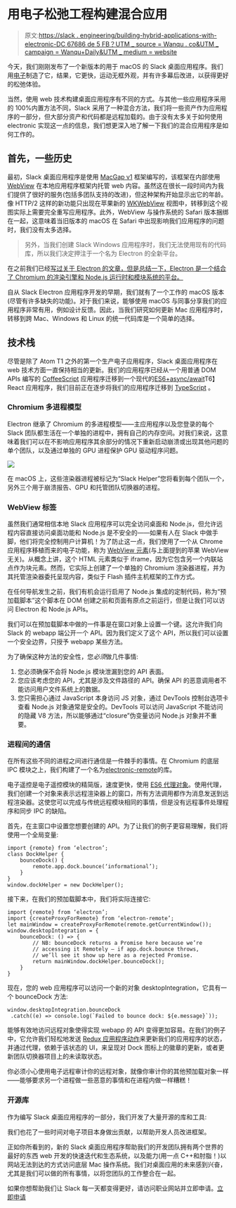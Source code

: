 # 用电子松弛工程构建混合应用

> 原文:[https://slack . engineering/building-hybrid-applications-with-electronic-DC 67686 de 5 FB？UTM _ source = Wanqu . co&UTM _ campaign = Wanqu+Daily&UTM _ medium = website](https://slack.engineering/building-hybrid-applications-with-electron-dc67686de5fb?utm_source=wanqu.co&utm_campaign=Wanqu+Daily&utm_medium=website)

今天，我们刚刚发布了一个新版本的用于 macOS 的 Slack 桌面应用程序。我们用[电子](http://electron.atom.io/)制造了它，结果，它更快，运动无框外观，并有许多幕后改进，以获得更好的松弛体验。

当然，使用 web 技术构建桌面应用程序有不同的方式。与其他一些应用程序采用的 100%内置方法不同，Slack 采用了一种混合方法，我们将一些资产作为应用程序的一部分，但大部分资产和代码都是远程加载的。由于没有太多关于如何使用 electronic 实现这一点的信息，我们想更深入地了解一下我们的混合应用程序是如何工作的。

## 首先，一些历史

最初，Slack 桌面应用程序是使用 [MacGap v1](https://github.com/MacGapProject/MacGap1) 框架编写的，该框架在内部使用 [WebView](https://developer.apple.com/reference/webkit/webview) 在本地应用程序框架内托管 web 内容。虽然这在很长一段时间内为我们提供了很好的服务(包括多团队支持的改进)，但这种架构开始显示出它的年龄。像 HTTP/2 这样的新功能只出现在苹果新的 [WKWebView](https://developer.apple.com/reference/webkit/wkwebview) 视图中，转移到这个视图实际上需要完全重写应用程序。此外，WebView 与操作系统的 Safari 版本捆绑在一起，这意味着当旧版本的 macOS 在 Safari 中出现影响我们应用程序的问题时，我们没有太多选择。

> 另外，当我们创建 Slack Windows 应用程序时，我们无法使用现有的代码库，所以我们决定押注于一个名为 Electron 的全新平台。

在之前我们已经[写过关于 Electron 的文章，但是总结一下，Electron 是一个结合了 Chromium 的渲染引擎和 Node.js 运行时和模块系统的平台。](/using-es2015-with-electron-introducing-electron-compile)

自从 Slack Electron 应用程序开发的早期，我们就有了一个工作的 macOS 版本(尽管有许多缺失的功能)。对于我们来说，能够使用 macOS 与同事分享我们的应用程序非常有用，例如设计反馈。因此，当我们研究如何更新 Mac 应用程序时，转移到跨 Mac、Windows 和 Linux 的统一代码库是一个简单的选择。

## 技术栈

尽管是除了 Atom T1 之外的第一个生产电子应用程序，Slack 桌面应用程序在 web 技术方面一直保持相当的更新。我们的应用程序已经从一个用普通 DOM APIs 编写的 [CoffeeScript](http://coffeescript.org/) 应用程序迁移到一个现代的[ES6+async/await](https://babeljs.io/)T6】React 应用程序，我们目前正在逐步将我们的应用程序迁移到 [TypeScript](https://www.typescriptlang.org/) 。

### Chromium 多进程模型

Electron 继承了 Chromium 的多进程模型——主应用程序以及您登录的每个 Slack 团队都生活在一个单独的进程中，拥有自己的内存空间。对我们来说，这意味着我们可以在不影响应用程序其余部分的情况下重新启动崩溃或出现其他问题的单个团队，以及通过单独的 GPU 进程保护 GPU 驱动程序问题。

![](../Images/1a346e3c662e5eeb34089e3d3c5d6820.png)

在 macOS 上，这些渲染器进程被标记为“Slack Helper”您将看到每个团队一个，另外三个用于崩溃报告、GPU 和托管团队切换器的进程。

### WebView 标签

虽然我们通常相信本地 Slack 应用程序可以完全访问桌面和 Node.js，但允许远程内容直接访问桌面功能和 Node.js 是不安全的——如果有人在 Slack 中做手脚，他们将完全控制用户计算机！为了防止这一点，我们使用了一个从 Chrome 应用程序移植而来的电子功能，称为 [WebView 元素](https://github.com/electron/electron/blob/master/docs/api/web-view-tag.md)(与上面提到的苹果 WebView 无关)。从概念上讲，这个 HTML 元素类似于 iframe，因为它包含另一个内联站点作为块元素。然而，它实际上创建了一个单独的 Chromium 渲染器进程，并为其托管渲染器委托呈现内容，类似于 Flash 插件主机框架的工作方式。

在任何导航发生之前，我们有机会运行启用了 Node.js 集成的定制代码，称为“预加载脚本”这个脚本在 DOM 创建之前和页面有原点之前运行，但是让我们可以访问 Electron 和 Node.js APIs。

我们可以在预加载脚本中做的一件事是在窗口对象上设置一个键。这允许我们向 Slack 的 webapp 端公开一个 API。因为我们定义了这个 API，所以我们可以设置一个安全边界，只授予 webapp 某些方法。

为了确保这种方法的安全性，您*必须*做几件事情:

1.  您必须确保不会将 Node.js 模块泄漏到您的 API 表面。
2.  您应该考虑您的 API，尤其是涉及文件路径的 API。确保 API 的恶意调用者不能访问用户文件系统上的数据。
3.  您只需担心通过 JavaScript 本身访问 JS 对象，通过 DevTools 控制台选项卡查看 Node.js 对象通常是安全的。DevTools 可以访问 JavaScript 不能访问的隐藏 V8 方法，所以能够通过“closure”伪变量访问 Node.js 对象并不重要。

### 进程间的通信

在所有这些不同的进程之间进行通信是一件棘手的事情。在 Chromium 的底层 IPC 模块之上，我们构建了一个名为[electronic-remote](https://github.com/paulcbetts/electron-remote)的库。

电子遥控是电子遥控模块的精简版，速度更快，使用 [ES6 代理对象](https://developer.mozilla.org/en-US/docs/Web/JavaScript/Reference/Global_Objects/Proxy)。使用代理，我们创建一个对象来表示远程渲染器上的窗口，所有方法调用都作为消息发送到远程渲染器。这使您可以完成与传统远程模块相同的事情，但是没有远程事件处理程序和同步 IPC 的缺陷。

首先，在主窗口中设置您想要创建的 API。为了让我们的例子更容易理解，我们将使用一个全局变量:

```
import {remote} from ‘electron’;
class DockHelper {
    bounceDock() {
        remote.app.dock.bounce(‘informational’);
    }
}
window.dockHelper = new DockHelper();
```

接下来，在我们的预加载脚本中，我们将实际连接它:

```
import {remote} from ‘electron’;
import {createProxyForRemote} from ‘electron-remote’;
let mainWindow = createProxyForRemote(remote.getCurrentWindow());
window.desktopIntegration = {
    bounceDock: () => {
        // NB: bounceDock returns a Promise here because we’re
        // accessing it Remotely — if app.dock.bounce throws,
        // we’ll see it show up here as a rejected Promise.
        return mainWindow.dockHelper.bounceDock();
    }
}
```

现在，您的 web 应用程序可以访问一个新的对象 desktopIntegration，它具有一个 bounceDock 方法:

```
window.desktopIntegration.bounceDock
 .catch((e) => console.log(`Failed to bounce dock: ${e.message}`));
```

能够有效地访问远程对象使得实现 webapp 的 API 变得更加容易。在我们的例子中，它允许我们轻松地发送 [Redux 应用程序动作](http://redux.js.org/)来更新我们的应用程序的状态，并通过代理，依赖于该状态的 UI，来呈现对 Dock 图标上的徽章的更新，或者更新团队切换器项目上的未读取状态。

你必须小心使用电子远程审计你的远程对象，就像你审计你的其他预加载对象一样——能够要求另一个进程做一些恶意的事情和在进程内做一样糟糕！

### 开源库

作为编写 Slack 桌面应用程序的一部分，我们开发了大量开源的库和工具:

我们也花了一些时间对电子项目本身做出贡献，以帮助开发人员改进框架。

正如你所看到的，新的 Slack 桌面应用程序帮助我们的开发团队拥有两个世界的最好的东西 web 开发的快速迭代和生态系统，以及能力(用一点 C++和肘脂！)以网站无法到达的方式访问底层 Mac 操作系统。我们对桌面应用的未来感到兴奋，尤其是我们可以做的所有事情，以将您团队的工作整合在一起。

如果你想帮助我们让 Slack 每一天都变得更好，请访问职业网站并立即申请。[立即申请](https://slack.com/careers)